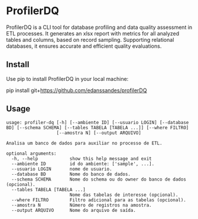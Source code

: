 # ProfilerDQ

ProfilerDQ is a CLI tool for database profiling and data quality assessment in ETL processes. It generates an xlsx report with metrics for all analyzed tables and columns, based on record sampling. Supporting relational databases, it ensures accurate and efficient quality evaluations.

## Install

Use pip to install ProfilerDQ in your local machine:

pip install git+https://github.com/edanssandes/profilerDQ

## Usage

```
usage: profiler-dq [-h] [--ambiente ID] [--usuario LOGIN] [--database BD] [--schema SCHEMA] [--tables TABELA [TABELA ...]] [--where FILTRO]  
                   [--amostra N] [--output ARQUIVO]

Analisa um banco de dados para auxiliar no processo de ETL.

optional arguments:
  -h, --help            show this help message and exit
  --ambiente ID         id do ambiente: ['sample', ...].
  --usuario LOGIN       nome de usuario.
  --database BD         Nome do banco de dados.
  --schema SCHEMA       Nome do schema ou do owner do banco de dados (opcional).
  --tables TABELA [TABELA ...]
                        Nome das tabelas de interesse (opcional).
  --where FILTRO        Filtro adicional para as tabelas (opcional).
  --amostra N           Número de registros na amostra.
  --output ARQUIVO      Nome do arquivo de saída.
```

